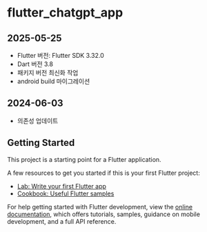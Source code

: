# flutter_chatgpt_app

## 2025-05-25
- Flutter 버전: Flutter SDK 3.32.0
- Dart 버전 3.8
- 패키지 버전 최신화 작업
- android build 마이그레이션

## 2024-06-03
- 의존성 업데이트

## Getting Started

This project is a starting point for a Flutter application.

A few resources to get you started if this is your first Flutter project:

- [Lab: Write your first Flutter app](https://docs.flutter.dev/get-started/codelab)
- [Cookbook: Useful Flutter samples](https://docs.flutter.dev/cookbook)

For help getting started with Flutter development, view the
[online documentation](https://docs.flutter.dev/), which offers tutorials,
samples, guidance on mobile development, and a full API reference.
